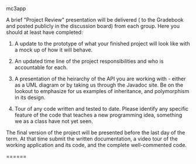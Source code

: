 mc3app

A brief "Project Review" presentation will be delivered ( to the Gradebook and posted publicly in the discussion board) from each group.  Here you should at least have completed:

1. A update to the prototype of what your finished project will look like with a mock up of how it will behave.
2. An updated time line of the project responsibilities and who is accountable for each.

3. A presentation of the heirarchy of the API you are working with - either as a UML diagram or by taking us through the Javadoc site. Be on the lookout to emphasize for us examples of inheritance, and polymorphism in its design.
 
4. Tour of any code written and tested to date. Please identify any specific feature of the code that teaches a new programming idea, something we as a class have not yet seen.

The final version of the project will be presented before the last day of the term. At that time submit the written documentation,  a video tour of the working application and its code, and the complete well-commented code.

======

